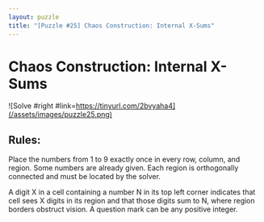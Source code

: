 ```yaml
---
layout: puzzle
title: "[Puzzle #25] Chaos Construction: Internal X-Sums"
---
```


# Chaos Construction: Internal X-Sums

![Solve #right #link=https://tinyurl.com/2bvyaha4](/assets/images/puzzle25.png)

## Rules:

Place the numbers from 1 to 9 exactly once in every row, column, and region. Some numbers are already given. Each region is orthogonally connected and must be located by the solver.

A digit X in a cell containing a number N in its top left corner indicates that cell sees X digits in its region and that those digits sum to N, where region borders obstruct vision. A question mark can be any positive integer.